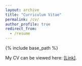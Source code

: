 ```yaml
---
layout: archive
title: "Curriculum Vitae"
permalink: /cv/
author_profile: true
redirect_from:
  - /resume
---
```


{% include base_path %}


My CV can be viewed here: [[Link]](https://drive.google.com/file/d/1_wlFMkG5lhm247GJ62r_4qe0och_yV36/view?usp=sharing).
